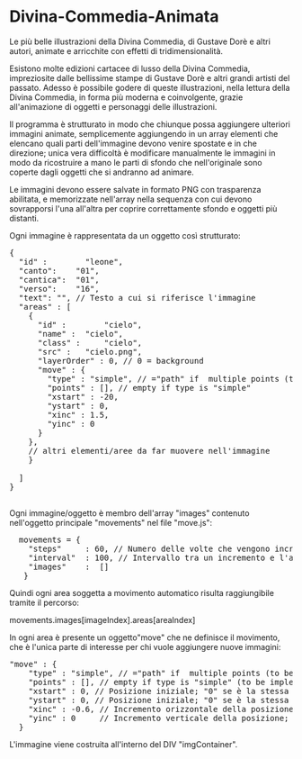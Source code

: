 # Divina-Commedia-Animata
Le più belle illustrazioni della Divina Commedia, di Gustave Dorè e altri autori, animate e arricchite con effetti di tridimensionalità.

Esistono molte edizioni cartacee di lusso della Divina Commedia, impreziosite dalle bellissime stampe di Gustave Dorè e altri grandi artisti del passato. Adesso è possibile godere di queste illustrazioni, nella lettura della Divina Commedia, in forma più moderna e coinvolgente, grazie all'animazione di oggetti e personaggi delle illustrazioni.

Il programma è strutturato in modo che chiunque possa aggiungere ulteriori immagini animate, semplicemente aggiungendo in un array elementi che elencano quali parti dell'immagine devono venire spostate e in che direzione; unica vera difficoltà è modificare manualmente le immagini in modo da ricostruire a mano le parti di sfondo che nell'originale sono coperte dagli oggetti che si andranno ad animare.

Le immagini devono essere salvate in formato PNG con trasparenza abilitata, e memorizzate nell'array nella sequenza con cui devono sovrapporsi l'una all'altra per coprire correttamente sfondo e oggetti più distanti.

Ogni immagine è rappresentata da un oggetto così strutturato:

<pre>
{
  "id" : 		"leone", 
  "canto":    "01",
  "cantica":  "01",
  "verso":    "16",
  "text": "", // Testo a cui si riferisce l'immagine
  "areas" : [
    {
      "id" : 		"cielo",
      "name" : 	"cielo",
      "class" : 	"cielo",
      "src" : 	"cielo.png",
      "layerOrder" : 0, // 0 = background
      "move" : {
        "type" : "simple", // ="path" if  multiple points (to be implemented)
        "points" : [], // empty if type is "simple"
        "xstart" : -20,
        "ystart" : 0,
        "xinc" : 1.5,
        "yinc" : 0
      }
    },
    // altri elementi/aree da far muovere nell'immagine
    }

  ]
}

</pre>
Ogni immagine/oggetto è membro dell'array "images" contenuto nell'oggetto principale "movements" nel file "move.js":

<pre>
  movements = {
    "steps" 	: 60, // Numero delle volte che vengono incrementate le coordinate (x,y) dell'immagine.
    "interval" 	: 100, // Intervallo tra un incremento e l'altro.
    "images" 	:  []
   }
</pre> 
 
Quindi ogni area soggetta a movimento automatico risulta raggiungibile tramite il percorso:

movements.images[imageIndex].areas[areaIndex]

In ogni area è presente un oggetto"move" che ne definisce il movimento, che è l'unica parte di interesse per chi vuole aggiungere nuove immagini:

<pre>
"move" : {
    "type" : "simple", // ="path" if  multiple points (to be implemented)
    "points" : [], // empty if type is "simple" (to be implemented)
    "xstart" : 0, // Posizione iniziale; "0" se è la stessa dell'immagine originale statica.
    "ystart" : 0, // Posizione iniziale; "0" se è la stessa dell'immagine originale statica.
    "xinc" : -0.6, // Incremento orizzontale della posizione; positivo = verso destra
    "yinc" : 0     // Incremento verticale della posizione; positivo = verso il basso
  }
</pre>

L'immagine viene costruita all'interno del DIV "imgContainer".
